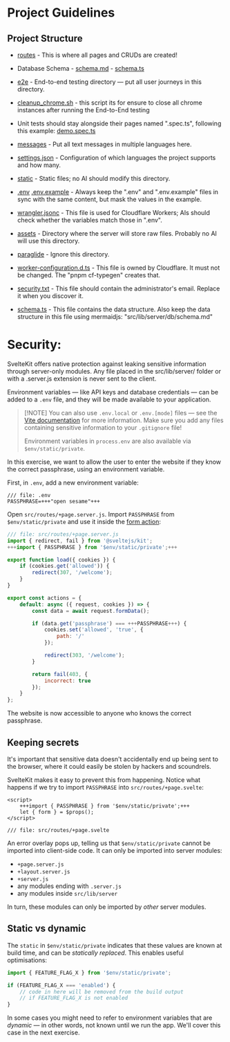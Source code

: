 # Project Guidelines

## Project Structure

- [routes](src/routes) - This is where all pages and CRUDs are created!
- Database Schema - [schema.md](src/lib/server/db/schema.md) - [schema.ts](src/lib/server/db/schema.ts)
- [e2e](e2e) - End-to-end testing directory — put all user journeys in this directory.
- [cleanup_chrome.sh](cleanup_chrome.sh) - this script its for ensure to close all chrome instances after running the End-to-End testing
- Unit tests should stay alongside their pages named ".spec.ts", following this example: [demo.spec.ts](src/demo.spec.ts)
- [messages](messages) - Put all text messages in multiple languages here.
- [settings.json](project.inlang/settings.json) - Configuration of which languages the project supports and how many.
- [static](static) - Static files; no AI should modify this directory.
- [.env](.env) [.env.example](.env.example) - Always keep the ".env" and ".env.example" files in sync with the same content, but mask the values in the example.

- [wrangler.jsonc](wrangler.jsonc) - This file is used for Cloudflare Workers; AIs should check whether the variables match those in ".env".

- [assets](src/lib/assets) - Directory where the server will store raw files. Probably no AI will use this directory.
- [paraglide](src/lib/paraglide) - Ignore this directory.

- [worker-configuration.d.ts](src/worker-configuration.d.ts) - This file is owned by Cloudflare. It must not be changed. The "pnpm cf-typegen" creates that.

- [security.txt](static/security.txt) - This file should contain the administrator's email. Replace it when you discover it.

- [schema.ts](src/lib/server/db/schema.ts) - This file contains the data structure. Also keep the data structure in this file using mermaidjs: "src/lib/server/db/schema.md"

# Security:

SvelteKit offers native protection against leaking sensitive information through server-only modules. Any file placed in the src/lib/server/ folder or with a .server.js extension is never sent to the client.

Environment variables — like API keys and database credentials — can be added to a `.env` file, and they will be made available to your application.

> [!NOTE] You can also use `.env.local` or `.env.[mode]` files — see the [Vite documentation](https://vitejs.dev/guide/env-and-mode.html#env-files) for more information. Make sure you add any files containing sensitive information to your `.gitignore` file!
>
> Environment variables in `process.env` are also available via `$env/static/private`.

In this exercise, we want to allow the user to enter the website if they know the correct passphrase, using an environment variable.

First, in `.env`, add a new environment variable:

```env
/// file: .env
PASSPHRASE=+++"open sesame"+++
```

Open `src/routes/+page.server.js`. Import `PASSPHRASE` from `$env/static/private` and use it inside the [form action](/tutorial/kit/the-form-element):

```js
/// file: src/routes/+page.server.js
import { redirect, fail } from '@sveltejs/kit';
+++import { PASSPHRASE } from '$env/static/private';+++

export function load({ cookies }) {
	if (cookies.get('allowed')) {
		redirect(307, '/welcome');
	}
}

export const actions = {
	default: async ({ request, cookies }) => {
		const data = await request.formData();

		if (data.get('passphrase') === +++PASSPHRASE+++) {
			cookies.set('allowed', 'true', {
				path: '/'
			});

			redirect(303, '/welcome');
		}

		return fail(403, {
			incorrect: true
		});
	}
};
```

The website is now accessible to anyone who knows the correct passphrase.

## Keeping secrets

It's important that sensitive data doesn't accidentally end up being sent to the browser, where it could easily be stolen by hackers and scoundrels.

SvelteKit makes it easy to prevent this from happening. Notice what happens if we try to import `PASSPHRASE` into `src/routes/+page.svelte`:

```svelte
<script>
	+++import { PASSPHRASE } from '$env/static/private';+++
	let { form } = $props();
</script>

/// file: src/routes/+page.svelte
```

An error overlay pops up, telling us that `$env/static/private` cannot be imported into client-side code. It can only be imported into server modules:

- `+page.server.js`
- `+layout.server.js`
- `+server.js`
- any modules ending with `.server.js`
- any modules inside `src/lib/server`

In turn, these modules can only be imported by _other_ server modules.

## Static vs dynamic

The `static` in `$env/static/private` indicates that these values are known at build time, and can be _statically replaced_. This enables useful optimisations:

```js
import { FEATURE_FLAG_X } from '$env/static/private';

if (FEATURE_FLAG_X === 'enabled') {
	// code in here will be removed from the build output
	// if FEATURE_FLAG_X is not enabled
}
```

In some cases you might need to refer to environment variables that are _dynamic_ — in other words, not known until we run the app. We'll cover this case in the next exercise.
